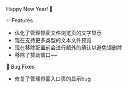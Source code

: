 Happy New Year! 🎉

✨ Features

- 优化了管理界面文件浏览页的文字显示
- 现在支持更多类型的文本文件预览
- 现在移除配置前会进行额外的确认以避免误删除
- 移除了赞助窗口~~

🐛 Bug Fixes

- 修复了管理界面入口页的显示bug